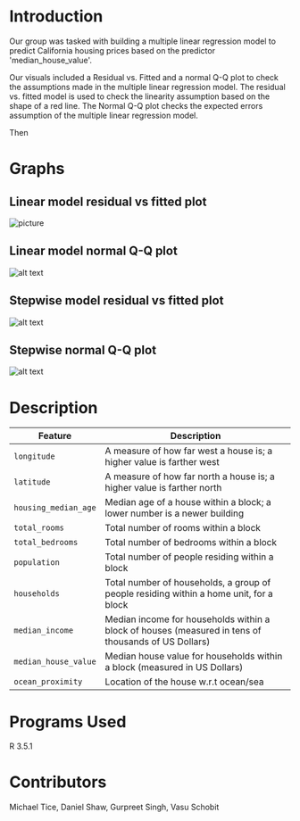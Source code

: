 # Introduction
Our group was tasked with building a multiple linear regression model to predict California housing prices based on the predictor 'median_house_value'. 

Our visuals included a Residual vs. Fitted and a normal Q-Q plot to check the assumptions made in the multiple linear regression model. The residual vs. fitted model is used to check the linearity assumption based on the shape of a red line. The Normal Q-Q plot checks the expected errors assumption of the multiple linear regression model.

Then 



# Graphs
## Linear model residual vs fitted plot
![picture](img/abc.png)
## Linear model normal Q-Q plot
![alt text](https://raw.githubusercontent.com/username/projectname/branch/path/to/img.png)
## Stepwise model residual vs fitted plot
![alt text](https://raw.githubusercontent.com/username/projectname/branch/path/to/img.png)
## Stepwise normal Q-Q plot
![alt text](https://raw.githubusercontent.com/username/projectname/branch/path/to/img.png)
# Description
| Feature | Description |
| --- | --- |
| `longitude` | A measure of how far west a house is; a higher value is farther west |
| `latitude` | A measure of how far north a house is; a higher value is farther north |
| `housing_median_age` | Median age of a house within a block; a lower number is a newer building |
| `total_rooms` | Total number of rooms within a block |
| `total_bedrooms` | Total number of bedrooms within a block |
| `population` | Total number of people residing within a block |
| `households` | Total number of households, a group of people residing within a home unit, for a block |
| `median_income` | Median income for households within a block of houses (measured in tens of thousands of US Dollars) |
| `median_house_value` | Median house value for households within a block (measured in US Dollars) |
| `ocean_proximity` | Location of the house w.r.t ocean/sea |

# Programs Used
R 3.5.1

# Contributors
Michael Tice, Daniel Shaw, Gurpreet Singh, Vasu Schobit
